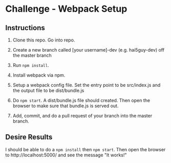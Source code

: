 # Challenge - Webpack Setup

## Instructions

1. Clone this repo.  Go into repo.

2. Create a new branch called [your username]-dev (e.g. hai5guy-dev) off the master branch

3. Run `npm install`.

4. Install webpack via npm.

4. Setup a webpack config file.  Set the entry point to be src/index.js and the output file to be dist/bundle.js

5. Do `npm start`.  A dist/bundle.js file should created.  Then open the browser to make sure that bundle.js is served out.

5. Add, commit, and do a pull request of your branch into the master branch.

## Desire Results

I should be able to do a `npm install` then `npm start`.  Then open the browser to http://localhost:5000/ and see the message "It works!"
